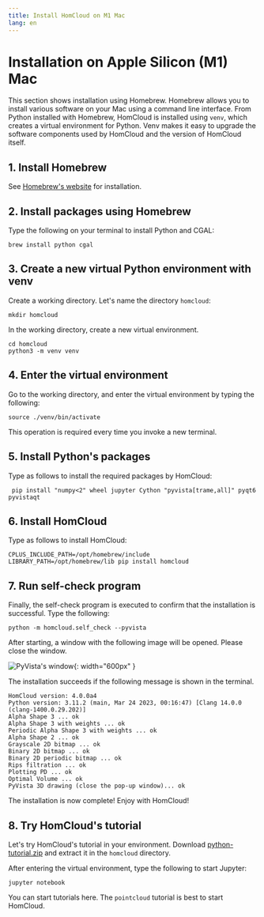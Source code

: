 ```yaml
---
title: Install HomCloud on M1 Mac
lang: en
---
```


# Installation on Apple Silicon (M1) Mac

This section shows installation using Homebrew.
Homebrew allows you to install various software on your Mac using a command line interface.
From Python installed with Homebrew, HomCloud is installed using `venv`, which creates a virtual environment for Python.
Venv makes it easy to upgrade the software components used by HomCloud and the version of HomCloud itself.


## 1. Install Homebrew

See [Homebrew's website](https://brew.sh/) for installation.

## 2. Install packages using Homebrew

Type the following on your terminal to install Python and CGAL:

    brew install python cgal

## 3. Create a new virtual Python environment with venv

Create a working directory. Let's name the directory `homcloud`:

    mkdir homcloud
    
In the working directory, create a new virtual environment.

    cd homcloud
    python3 -m venv venv

## 4. Enter the virtual environment

Go to the working directory, and enter the virtual environment by typing the following:

    source ./venv/bin/activate

This operation is required every time you invoke a new terminal.

## 5. Install Python's packages

Type as follows to install the required packages by HomCloud:

     pip install "numpy<2" wheel jupyter Cython "pyvista[trame,all]" pyqt6 pyvistaqt

## 6. Install HomCloud

Type as follows to install HomCloud:

    CPLUS_INCLUDE_PATH=/opt/homebrew/include LIBRARY_PATH=/opt/homebrew/lib pip install homcloud


## 7. Run self-check program

Finally, the self-check program is executed to confirm that the installation is successful.
Type the following:

    python -m homcloud.self_check --pyvista

After starting, a window with the following image will be opened. Please close the window.

![PyVista's window](/images/screenshot-selfcheck-pyvista.png){: width="600px" }

The installation succeeds if the following message is shown in the terminal.

    HomCloud version: 4.0.0a4
    Python version: 3.11.2 (main, Mar 24 2023, 00:16:47) [Clang 14.0.0 (clang-1400.0.29.202)]
    Alpha Shape 3 ... ok
    Alpha Shape 3 with weights ... ok
    Periodic Alpha Shape 3 with weights ... ok
    Alpha Shape 2 ... ok
    Grayscale 2D bitmap ... ok
    Binary 2D bitmap ... ok
    Binary 2D periodic bitmap ... ok
    Rips filtration ... ok
    Plotting PD ... ok
    Optimal Volume ... ok
    PyVista 3D drawing (close the pop-up window)... ok

The installation is now complete! Enjoy with HomCloud!

## 8. Try HomCloud's tutorial

Let's try HomCloud's tutorial in your environment.
Download [python-tutorial.zip](/download/python-tutorial.zip) and extract it in the `homcloud` directory.

After entering the virtual environment, type the following to start Jupyter:

    jupyter notebook

You can start tutorials here.
The `pointcloud` tutorial is best to start HomCloud.
